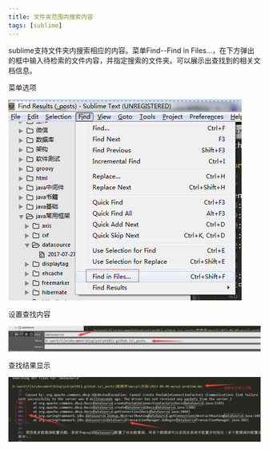 ```yaml
---
title: 文件夹范围内搜索内容
tags: [sublime]
---
```


sublime支持文件夹内搜索相应的内容。菜单Find--Find in Files...，在下方弹出的框中输入待检索的文件内容，并指定搜索的文件夹。可以展示出查找到的相关文档信息。

菜单选项

![](/images/tools/sublime/search/findmenu.png)

设置查找内容

![](/images/tools/sublime/search/searchcontent.png)

查找结果显示

![](/images/tools/sublime/search/resultcontent.png)